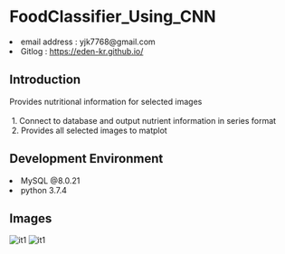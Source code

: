 # FoodClassifier_Using_CNN
<li>email address : yjk7768@gmail.com</li>
<li>Gitlog : <a href ="#">https://eden-kr.github.io/<a></li>

## Introduction
<div>
Provides nutritional information for selected images </br></br>
&nbsp;1. Connect to database and output nutrient information in series format
</br>
&nbsp;2. Provides all selected images to matplot
</div> 

## Development Environment
<div>
<li>MySQL @8.0.21</li>
<li>python 3.7.4</li>
</div>


## Images
<div>
  <image src = "https://user-images.githubusercontent.com/64695947/80898635-b73ef000-8d40-11ea-91b9-7b2a40d3da41.png" alt = "it1">
  <image src= "https://user-images.githubusercontent.com/64695947/80898637-ba39e080-8d40-11ea-8ae6-3857cf6ea5e6.png" alt ="it1">
  </div>

